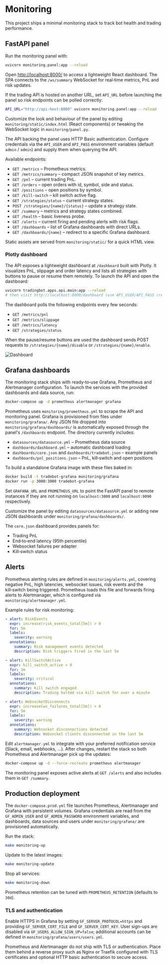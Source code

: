 # Monitoring

This project ships a minimal monitoring stack to track bot health and
trading performance.

## FastAPI panel

Run the monitoring panel with:

```bash
uvicorn monitoring.panel:app --reload
```

Open <http://localhost:8000/> to access a lightweight React dashboard. The
SPA connects to the `/ws/summary` WebSocket for real‑time metrics, PnL and
risk updates.

If the trading API is hosted on another URL, set `API_URL` before launching
the panel so risk endpoints can be polled correctly:

```bash
API_URL="http://api-host:8000" uvicorn monitoring.panel:app --reload
```

Customize the look and behaviour of the panel by editing
`monitoring/static/index.html` (React components) or tweaking the WebSocket
logic in `monitoring/panel.py`.

The API backing the panel uses HTTP Basic authentication. Configure
credentials via the `API_USER` and `API_PASS` environment variables
(default `admin` / `admin`) and supply them when querying the API.

Available endpoints:

- `GET /metrics` – Prometheus metrics.
- `GET /metrics/summary` – compact JSON snapshot of key metrics.
- `GET /pnl` – current trading PnL.
- `GET /orders` – open orders with id, symbol, side and status.
- `GET /positions` – open positions by symbol.
- `GET /kill-switch` – kill switch active flag.
- `GET /strategies/status` – current strategy states.
- `POST /strategies/{name}/{status}` – update a strategy state.
- `GET /summary` – metrics and strategy states combined.
- `GET /health` – basic liveness probe.
- `GET /alerts` – current firing and pending alerts with risk flags.
- `GET /dashboards` – list of Grafana dashboards with direct URLs.
- `GET /dashboards/{name}` – redirect to a specific Grafana dashboard.

Static assets are served from `monitoring/static/` for a quick HTML view.

### Plotly dashboard

The API exposes a lightweight dashboard at `/dashboard` built with Plotly.
It visualizes PnL, slippage and order latency and lists all strategies with
buttons to pause or resume them remotely. To launch the API and open the
dashboard:

```bash
uvicorn tradingbot.apps.api.main:app --reload
# then visit http://localhost:8000/dashboard (use API_USER/API_PASS credentials)
```

The dashboard polls the following endpoints every few seconds:

- `GET /metrics/pnl`
- `GET /metrics/slippage`
- `GET /metrics/latency`
- `GET /strategies/status`

When the pause/resume buttons are used the dashboard sends POST requests to
`/strategies/{name}/disable` or `/strategies/{name}/enable`.

![Dashboard](https://via.placeholder.com/800x400.png?text=Monitoring%20Dashboard)

## Grafana dashboards

The monitoring stack ships with ready‑to‑use Grafana, Prometheus and
Alertmanager configuration. To launch the services with the provided
dashboards and data source, run:

```bash
docker-compose up -d prometheus alertmanager grafana
```

Prometheus uses `monitoring/prometheus.yml` to scrape the API and
monitoring panel. Grafana is provisioned from files under
`monitoring/grafana/`. Any JSON file dropped into
`monitoring/grafana/dashboards/` is automatically exposed through the
panel's `/dashboards` endpoint. The directory currently includes:

* `datasources/datasource.yml` – Prometheus data source
* `dashboards/dashboard.yml` – automatic dashboard loading
* `dashboards/core.json` and `dashboards/tradebot.json` – example panels
* `dashboards/pnl_positions.json` – PnL, kill‑switch and open positions

To build a standalone Grafana image with these files baked in:

```bash
docker build -t tradebot-grafana monitoring/grafana
docker run -p 3000:3000 tradebot-grafana
```

Set `GRAFANA_URL` and `PROMETHEUS_URL` to point the FastAPI panel to
remote instances if they are not running on `localhost:3000` and
`localhost:9090` respectively.

Customize the panel by editing `datasources/datasource.yml` or adding new
JSON dashboards under `monitoring/grafana/dashboards/`.

The `core.json` dashboard provides panels for:

- Trading PnL
- End‑to‑end latency (95th percentile)
- Websocket failures per adapter
- Kill‑switch status

## Alerts

Prometheus alerting rules are defined in `monitoring/alerts.yml`,
covering negative PnL, high latencies, websocket issues, risk events and
the kill‑switch being triggered. Prometheus loads this file and forwards
firing alerts to Alertmanager, which is configured via
`monitoring/alertmanager.yml`.

Example rules for risk monitoring:

```yaml
- alert: RiskEvents
  expr: increase(risk_events_total[5m]) > 0
  for: 5m
  labels:
    severity: warning
  annotations:
    summary: Risk management events detected
    description: Risk triggers fired in the last 5m

- alert: KillSwitchActive
  expr: kill_switch_active > 0
  for: 1m
  labels:
    severity: critical
  annotations:
    summary: Kill switch engaged
    description: Trading halted via kill switch for over a minute

- alert: WebsocketDisconnects
  expr: increase(ws_failures_total[5m]) > 0
  for: 5m
  labels:
    severity: warning
  annotations:
    summary: Websocket disconnections detected
    description: Websocket clients disconnected in the last 5m
```

Edit `alertmanager.yml` to integrate with your preferred notification
service (Slack, email, webhooks, …). After changes, restart the stack so
both Prometheus and Alertmanager pick up the updates:

```bash
docker-compose up -d --force-recreate prometheus alertmanager
```

The monitoring panel exposes active alerts at `GET /alerts` and also
includes them in `GET /summary`.

## Production deployment

The `docker-compose.prod.yml` file launches Prometheus, Alertmanager and
Grafana with persistent volumes. Grafana credentials are read from the
`GF_ADMIN_USER` and `GF_ADMIN_PASSWORD` environment variables, and
dashboards, data sources and users under `monitoring/grafana/` are provisioned
automatically.

Run the stack:

```bash
make monitoring-up
```

Update to the latest images:

```bash
make monitoring-update
```

Stop all services:

```bash
make monitoring-down
```

Prometheus retention can be tuned with `PROMETHEUS_RETENTION` (defaults to
`30d`).

### TLS and authentication

Enable HTTPS in Grafana by setting `GF_SERVER_PROTOCOL=https` and providing
`GF_SERVER_CERT_FILE` and `GF_SERVER_CERT_KEY`. User sign-ups are disabled via
`GF_USERS_ALLOW_SIGN_UP=false`; additional accounts can be defined in
`monitoring/grafana/users/users.yml`.

Prometheus and Alertmanager do not ship with TLS or authentication. Place
them behind a reverse proxy such as Nginx or Traefik configured with TLS
certificates and optional HTTP basic authentication to secure access.

